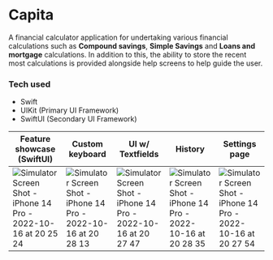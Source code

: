 # Capita 

A financial calculator application for undertaking various financial calculations such as **Compound savings**, **Simple Savings** and **Loans and mortgage** calculations. In addition to this, the ability to store the recent most calculations is provided alongside help screens to help guide the user.

### Tech used

* Swift
* UIKit (Primary UI Framework)
* SwiftUI (Secondary UI Framework)

| Feature showcase (SwiftUI) | Custom keyboard | UI w/ Textfields | History | Settings page |
|--------|--------|--------|--------|--------|
|![Simulator Screen Shot - iPhone 14 Pro - 2022-10-16 at 20 25 24](https://user-images.githubusercontent.com/46480892/196042660-079ade6f-3685-485b-9eb2-6779a648b87a.png)|![Simulator Screen Shot - iPhone 14 Pro - 2022-10-16 at 20 28 13](https://user-images.githubusercontent.com/46480892/196042702-d66b316f-9bbf-400d-8c4a-c2067fa07acf.png)|![Simulator Screen Shot - iPhone 14 Pro - 2022-10-16 at 20 27 47](https://user-images.githubusercontent.com/46480892/196042730-4d161a39-e6d5-427b-b001-bdc2f6364da0.png)|![Simulator Screen Shot - iPhone 14 Pro - 2022-10-16 at 20 28 35](https://user-images.githubusercontent.com/46480892/196042782-885fc4df-2ea3-44e9-ad82-895ea1991716.png)|![Simulator Screen Shot - iPhone 14 Pro - 2022-10-16 at 20 27 54](https://user-images.githubusercontent.com/46480892/196042768-a59060dc-14b4-460f-9469-919f878713c3.png)|

